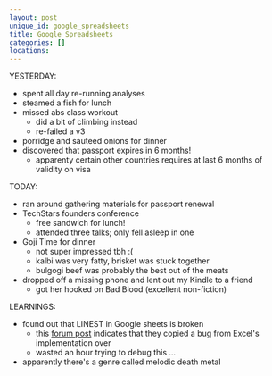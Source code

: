 ```yaml
---
layout: post
unique_id: google_spreadsheets
title: Google Spreadsheets
categories: []
locations: 
---
```


YESTERDAY:
* spent all day re-running analyses
* steamed a fish for lunch
* missed abs class workout
  * did a bit of climbing instead
  * re-failed a v3
* porridge and sauteed onions for dinner
* discovered that passport expires in 6 months!
  * apparenty certain other countries requires at last 6 months of validity on visa

TODAY:
* ran around gathering materials for passport renewal
* TechStars founders conference
  * free sandwich for lunch!
  * attended three talks; only fell asleep in one
* Goji Time for dinner
  * not super impressed tbh :(
  * kalbi was very fatty, brisket was stuck together
  * bulgogi beef was probably the best out of the meats
* dropped off a missing phone and lent out my Kindle to a friend
  * got her hooked on Bad Blood (excellent non-fiction)

LEARNINGS:
* found out that LINEST in Google sheets is broken
  * this [forum post](https://productforums.google.com/forum/#!msg/docs/oZpRsWQUgF4/V_AWBKL_eX0J) indicates that they copied a bug from Excel's implementation over
  * wasted an hour trying to debug this ...
* apparently there's a genre called melodic death metal
